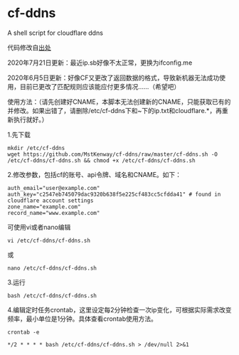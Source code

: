 # cf-ddns
A shell script for cloudflare ddns


代码修改自[出处](https://gist.githubusercontent.com/benkulbertis/fff10759c2391b6618dd/raw )


2020年7月21日更新：最近ip.sb好像不太正常，更换为ifconfig.me

2020年6月5日更新：好像CF又更改了返回数据的格式，导致新机器无法成功使用，目前已更改了匹配规则应该能应付更多情况……（希望吧）


使用方法：（请先创建好CNAME，本脚本无法创建新的CNAME，只能获取已有的并修改。如果出错了，请删除/etc/cf-ddns下和~下的ip.txt和cloudflare.*，再重新执行就好。）



1.先下载
```
mkdir /etc/cf-ddns
wget https://github.com/MstKenway/cf-ddns/raw/master/cf-ddns.sh -O /etc/cf-ddns/cf-ddns.sh && chmod +x /etc/cf-ddns/cf-ddns.sh
```

2.修改参数，包括cf的账号、api令牌、域名和CNAME。如下：

```
auth_email="user@example.com"
auth_key="c2547eb745079dac9320b638f5e225cf483cc5cfdda41" # found in cloudflare account settings
zone_name="example.com"
record_name="www.example.com"
```

可使用vi或者nano编辑
```
vi /etc/cf-ddns/cf-ddns.sh
```

或

```
nano /etc/cf-ddns/cf-ddns.sh
```

3.运行
```
bash /etc/cf-ddns/cf-ddns.sh
```

4.编辑定时任务crontab，这里设定每2分钟检查一次ip变化，可根据实际需求改变频率，最小单位是1分钟。具体查看crontab使用方法。
```
crontab -e

*/2 * * * * bash /etc/cf-ddns/cf-ddns.sh > /dev/null 2>&1
```
